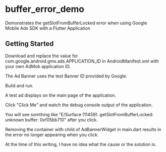 # buffer_error_demo

Demonstrates the getSlotFromBufferLocked error when using Google Mobile Ads SDK with a Flutter Application

## Getting Started

Download and replace the value for com.google.android.gms.ads.APPLICATION_ID in AndroidManifest.xml with your own AdMob application ID.

The Ad Banner uses the test Banner ID provided by Google.

Build and run.

A test ad displays on the main page of the application.

Click "Click Me" and watch the debug console output of the application.

You will see somthing like "E/Surface (11459): getSlotFromBufferLocked: unknown buffer: 0xf05bb710" after you click.

Removing the container with child of AdBannerWidget in main.dart results in the error no longer appearing when you click.

At the time of this writing, I have no idea what the cause or the solution is.
